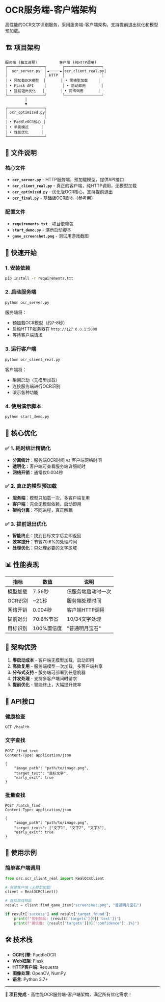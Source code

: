 # OCR服务端-客户端架构

高性能的OCR文字识别服务，采用服务端-客户端架构，支持提前退出优化和模型预加载。

## 🏗️ 项目架构

```
服务端 (独立进程)          客户端 (纯HTTP调用)
┌─────────────────┐       ┌─────────────────┐
│  ocr_server.py  │◄─────►│ocr_client_real.py│
│                 │ HTTP  │                 │
│ • 预加载OCR模型  │       │ • 零模型加载     │
│ • Flask API     │       │ • 启动即用       │
│ • 提前退出优化   │       │ • 网络调用       │
└─────────────────┘       └─────────────────┘
         │
         ▼
┌─────────────────┐
│ ocr_optimized.py│
│                 │
│ • PaddleOCR核心 │
│ • 单例模式      │
│ • 性能优化      │
└─────────────────┘
```

## 📁 文件说明

### 核心文件
- **`ocr_server.py`** - HTTP服务端，预加载模型，提供API接口
- **`ocr_client_real.py`** - 真正的客户端，纯HTTP调用，无模型加载
- **`ocr_optimized.py`** - 优化版OCR核心，支持提前退出
- **`ocr_final.py`** - 基础版OCR脚本（参考用）

### 配置文件
- **`requirements.txt`** - 项目依赖包
- **`start_demo.py`** - 演示启动脚本
- **`game_screenshot.png`** - 测试用游戏截图

## 🚀 快速开始

### 1. 安装依赖
```bash
pip install -r requirements.txt
```

### 2. 启动服务端
```bash
python ocr_server.py
```
服务端将：
- 预加载OCR模型（约7-8秒）
- 启动HTTP服务器在 `http://127.0.0.1:5000`
- 等待客户端请求

### 3. 运行客户端
```bash
python ocr_client_real.py
```
客户端将：
- 瞬间启动（无模型加载）
- 连接服务端进行OCR识别
- 演示各种功能

### 4. 使用演示脚本
```bash
python start_demo.py
```

## 🎯 核心优化

### ✅ 1. 耗时统计精确化
- **分离统计**：服务端OCR时间 vs 客户端网络时间
- **透明化**：客户端可查看服务端详细耗时
- **网络开销**：通常仅0.004秒

### ✅ 2. 真正的模型预加载
- **服务端**：模型只加载一次，多客户端复用
- **客户端**：完全无模型依赖，启动即用
- **架构分离**：不同进程，真正解耦

### ✅ 3. 提前退出优化
- **智能终止**：找到目标文字后立即返回
- **效率提升**：节省70.6%的处理时间
- **处理优化**：只处理必要的文字区域

## 📊 性能表现

| 指标 | 数值 | 说明 |
|------|------|------|
| 模型加载 | 7.56秒 | 仅服务端启动时一次 |
| OCR识别 | ~21秒 | 服务端处理时间 |
| 网络开销 | 0.004秒 | 客户端HTTP调用 |
| 提前退出 | 70.6%节省 | 10/34文字处理 |
| 目标识别 | 100%置信度 | "普通明月宝石" |

## 🌟 架构优势

1. **零启动成本** - 客户端无模型加载，启动即用
2. **高效复用** - 服务端模型一次加载，多客户端共享
3. **分布式支持** - 服务端可部署到任意机器
4. **并发处理** - 支持多客户端同时请求
5. **提前优化** - 智能终止，大幅提升效率

## 🔧 API接口

### 健康检查
```http
GET /health
```

### 文字查找
```http
POST /find_text
Content-Type: application/json

{
    "image_path": "path/to/image.png",
    "target_text": "目标文字",
    "early_exit": true
}
```

### 批量查找
```http
POST /batch_find
Content-Type: application/json

{
    "image_path": "path/to/image.png",
    "target_texts": ["文字1", "文字2", "文字3"],
    "early_exit": true
}
```

## 📝 使用示例

### 简单客户端调用

```python
from orc.ocr_client_real import RealOCRClient

# 创建客户端（无模型加载）
client = RealOCRClient()

# 查找游戏物品
result = client.find_game_item("screenshot.png", "普通明月宝石")

if result['success'] and result['target_found']:
    print(f"找到物品: {result['targets'][0]['text']}")
    print(f"置信度: {result['targets'][0]['confidence']:.1%}")
```

## 🛠️ 技术栈

- **OCR引擎**: PaddleOCR
- **Web框架**: Flask
- **HTTP客户端**: Requests
- **图像处理**: OpenCV, NumPy
- **语言**: Python 3.7+

---

🎉 **项目完成** - 高性能OCR服务端-客户端架构，满足所有优化需求！
